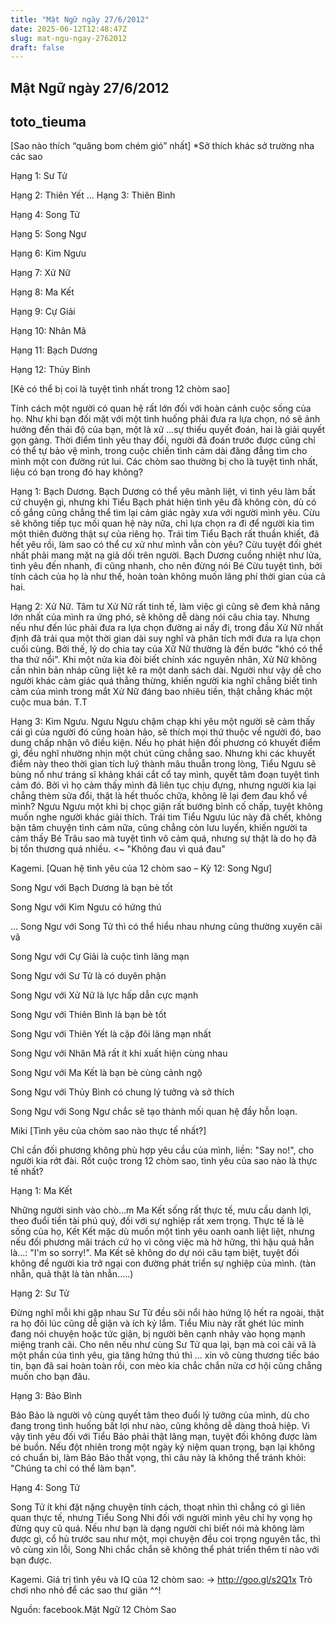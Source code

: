 ```yaml
---
title: "Mật Ngữ ngày 27/6/2012"
date: 2025-06-12T12:48:47Z
slug: mat-ngu-ngay-2762012
draft: false
---
```


## Mật Ngữ ngày 27/6/2012

## toto_tieuma

[Sao nào thích “quăng bom chém gió” nhất]
*Sở thích khác sở trường nha các sao 

Hạng 1: Sư Tử 

Hạng 2: Thiên Yết 
... 
Hạng 3: Thiên Bình 

Hạng 4: Song Tử 

Hạng 5: Song Ngư 

Hạng 6: Kim Ngưu

Hạng 7: Xử Nữ

Hạng 8: Ma Kết

Hạng 9: Cự Giải

Hạng 10: Nhân Mã 

Hạng 11: Bạch Dương 

Hạng 12: Thủy Bình
 
[Kẻ có thể bị coi là tuyệt tình nhất trong 12 chòm sao]

Tính cách một người có quan hệ rất lớn đối với hoàn cảnh cuộc sống của họ.
Như khi bạn đối mặt với một tình huống phải đưa ra lựa chọn, nó sẽ ảnh hưởng đến thái độ của bạn, một là xử ...sự thiếu quyết đoán, hai là giải quyết gọn gàng.
Thời điểm tình yêu thay đổi, người đã đoán trước được cũng chỉ có thể tự bảo vệ mình, trong cuộc chiến tình cảm dài đăng đẳng tìm cho mình một con đường rút lui.
Các chòm sao thường bị cho là tuyệt tình nhất, liệu có bạn trong đó hay không?

Hạng 1: Bạch Dương.
Bạch Dương có thể yêu mãnh liệt, vì tình yêu làm bất cứ chuyện gì, nhưng khi Tiểu Bạch phát hiện tình yêu đã không còn, dù có cố gắng cũng chẳng thể tìm lại cảm giác ngày xưa với người mình yêu. Cừu sẽ không tiếp tục mối quan hệ này nữa, chỉ lựa chọn ra đi để người kia tìm một thiên đường thật sự của riêng họ. 
Trái tim Tiểu Bạch rất thuần khiết, đã hết yêu rồi, làm sao có thể cư xử như mình vẫn còn yêu? Cừu tuyệt đối ghét nhất phải mang mặt nạ giả dối trên người. 
Bạch Dương cuồng nhiệt như lửa, tình yêu đến nhanh, đi cũng nhanh, cho nên đừng nói Bé Cừu tuyệt tình, bởi tính cách của họ là như thế, hoàn toàn không muốn lãng phí thời gian của cả hai. 

Hạng 2: Xử Nữ.
Tâm tư Xử Nữ rất tinh tế, làm việc gì cũng sẽ đem khả năng lớn nhất của mình ra ứng phó, sẽ không dễ dàng nói câu chia tay.
Nhưng nếu như đến lúc phải đưa ra lựa chọn đường ai nấy đi, trong đầu Xử Nữ nhất định đã trải qua một thời gian dài suy nghĩ và phân tích mới đưa ra lựa chọn cuối cùng.
Bởi thế, lý do chia tay của Xữ Nữ thường là đến bước "khó có thể tha thứ nổi". 
Khi một nửa kia đòi biết chính xác nguyên nhân, Xử Nữ không cần nhìn bản nháp cũng liệt kê ra một danh sách dài. Người như vậy dễ cho người khác cảm giác quá thẳng thừng, khiến người kia nghĩ chẳng biết tình cảm của mình trong mắt Xử Nữ đáng bao nhiêu tiền, thật chẳng khác một cuộc mua bán. T.T

Hạng 3: Kim Ngưu.
Ngưu Ngưu chậm chạp khi yêu một người sẽ cảm thấy cái gì của người đó cũng hoàn hảo, sẽ thích mọi thứ thuộc về người đó, bao dung chấp nhận vô điều kiện.
Nếu họ phát hiện đối phương có khuyết điểm gì, đều nghĩ nhường nhịn một chút cũng chẳng sao. Nhưng khi các khuyết điểm này theo thời gian tích luỹ thành mâu thuẫn trong lòng, Tiểu Ngưu sẽ bùng nổ như tráng sĩ khảng khái cắt cổ tay mình, quyết tâm đoạn tuyệt tình cảm đó. Bởi vì họ cảm thấy mình đã liên tục chịu đựng, nhưng người kia lại chẳng thèm sửa đổi, thật là hết thuốc chữa, không lẽ lại đem đau khổ về mình? Ngưu Ngưu một khi bị chọc giận rất bướng bỉnh cố chấp, tuyệt không muốn nghe người khác giải thích. Trái tim Tiểu Ngưu lúc này đã chết, không bận tâm chuyện tình cảm nữa, cũng chẳng còn lưu luyến, khiến người ta cảm thấy Bé Trâu sao mà tuyệt tình vô cảm quá, nhưng sự thật là do họ đã bị tổn thương quá nhiều. <~ "Không đau vì quá đau" 

Kagemi.
[Quan hệ tình yêu của 12 chòm sao – Kỳ 12: Song Ngư]

Song Ngư với Bạch Dương là bạn bè tốt

Song Ngư với Kim Ngưu có hứng thú

... Song Ngư với Song Tử thì có thể hiểu nhau nhưng cũng thường xuyên cãi vã

Song Ngư với Cự Giải là cuộc tình lãng mạn 

Song Ngư với Sư Tử là có duyên phận

Song Ngư với Xử Nữ là lực hấp dẫn cực mạnh

Song Ngư với Thiên Bình là bạn bè tốt

Song Ngư với Thiên Yết là cặp đôi lãng mạn nhất

Song Ngư với Nhân Mã rất ít khi xuất hiện cùng nhau

Song Ngư với Ma Kết là bạn bè cùng cảnh ngộ

Song Ngư với Thủy Bình có chung lý tưởng và sở thích

Song Ngư với Song Ngư chắc sẽ tạo thành mối quan hệ đầy hỗn loạn.

Miki
[Tình yêu của chòm sao nào thực tế nhất?]

Chỉ cần đối phương không phù hợp yêu cầu của mình, liền: "Say no!", cho người kia rớt đài. Rốt cuộc trong 12 chòm sao, tình yêu của sao nào là thực tế nhất?

Hạng 1: Ma Kết

Những người sinh vào chò...m Ma Kết sống rất thực tế, mưu cầu danh lợi, theo đuổi tiền tài phú quý, đối với sự nghiệp rất xem trọng. Thực tế là lẽ sống của họ, Kết Kết mặc dù muốn một tình yêu oanh oanh liệt liệt, nhưng nếu đối phương mãi trách cứ họ vì công việc mà hờ hững, thì hậu quả hẳn là...: "I'm so sorry!". 
Ma Kết sẽ không do dự nói câu tạm biệt, tuyệt đối không để người kia trở ngại con đường phát triển sự nghiệp của mình. (tàn nhẫn, quả thật là tàn nhẫn.....)

Hạng 2: Sư Tử

Đừng nghĩ mỗi khi gặp nhau Sư Tử đều sôi nổi hào hứng lộ hết ra ngoài, thật ra họ đôi lúc cũng dễ giận và ích kỷ lắm.
Tiểu Miu này rất ghét lúc mình đang nói chuyện hoặc tức giận, bị người bên cạnh nhảy vào họng mạnh miệng tranh cãi. Cho nên nếu như cùng Sư Tử qua lại, bạn mà coi cãi vã là một phần của tình yêu, gia tăng hứng thú thì ... xin vô cùng thương tiếc báo tin, bạn đã sai hoàn toàn rồi, con mèo kia chắc chắn nửa cơ hội cũng chẳng muốn cho bạn đâu. 

Hạng 3: Bảo Bình

Bảo Bảo là người vô cùng quyết tâm theo đuổi lý tưởng của mình, dù cho đang trong tình huống bất lợi như nào, cũng không dễ dàng thoả hiệp. Vì vậy tình yêu đối với Tiểu Bảo phải thật lãng mạn, tuyệt đối không được làm bé buồn. Nếu đột nhiên trong một ngày kỷ niệm quan trọng, bạn lại không có chuẩn bị, làm Bảo Bảo thất vọng, thì câu này là không thể tránh khỏi: "Chúng ta chỉ có thể làm bạn". 

Hạng 4: Song Tử

Song Tử ít khi đặt nặng chuyện tính cách, thoạt nhìn thì chẳng có gì liên quan thực tế, nhưng Tiểu Song Nhi đối với người mình yêu chỉ hy vọng họ đừng quy cũ quá.
Nếu như bạn là dạng người chỉ biết nói mà không làm được gì, cổ hủ trước sau như một, mọi chuyện đều coi trọng nguyên tắc, thì vô cùng xin lỗi, Song Nhi chắc chắn sẽ không thể phát triển thêm tí nào với bạn được.

Kagemi.
Giá trị tình yêu và IQ của 12 chòm sao: -> http://goo.gl/s2Q1x
Trò chơi nho nhỏ để các sao thư giãn ^^!
 



Nguồn: facebook.Mật Ngữ 12 Chòm Sao